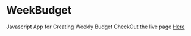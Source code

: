 # WeekBudget
Javascript App for Creating Weekly Budget
CheckOut the live page <a href=" https://sammking120.github.io/WeekBudget/"> Here</a>
